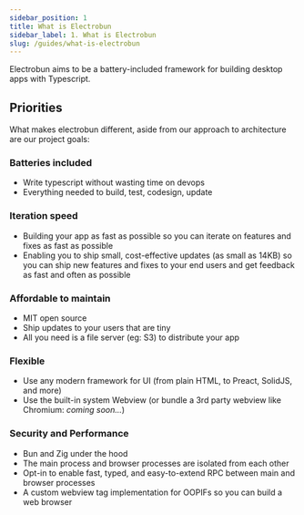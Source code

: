 ```yaml
---
sidebar_position: 1
title: What is Electrobun
sidebar_label: 1. What is Electrobun
slug: /guides/what-is-electrobun
---
```


Electrobun aims to be a battery-included framework for building desktop apps with Typescript.

## Priorities

What makes electrobun different, aside from our approach to architecture are our project goals:

### Batteries included

- Write typescript without wasting time on devops
- Everything needed to build, test, codesign, update

### Iteration speed

- Building your app as fast as possible so you can iterate on features and fixes as fast as possible
- Enabling you to ship small, cost-effective updates (as small as 14KB) so you can ship new features and fixes to your end users and get feedback as fast and often as possible

### Affordable to maintain

- MIT open source
- Ship updates to your users that are tiny
- All you need is a file server (eg: S3) to distribute your app

### Flexible

- Use any modern framework for UI (from plain HTML, to Preact, SolidJS, and more)
- Use the built-in system Webview (or bundle a 3rd party webview like Chromium: _coming soon..._)

### Security and Performance

- Bun and Zig under the hood
- The main process and browser processes are isolated from each other
- Opt-in to enable fast, typed, and easy-to-extend RPC between main and browser processes
- A custom webview tag implementation for OOPIFs so you can build a web browser
